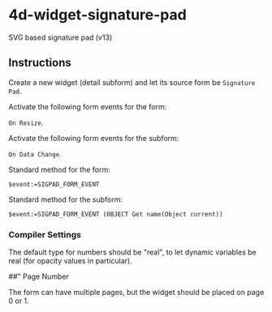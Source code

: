 # 4d-widget-signature-pad
SVG based signature pad (v13)

## Instructions

Create a new widget (detail subform) and let its source form be ``Signature Pad``.

Activate the following form events for the form:

``On Resize``.

Activate the following form events for the subform:

``On Data Change``.

Standard method for the form:

```
$event:=SIGPAD_FORM_EVENT 
```

Standard method for the subform:

```
$event:=SIGPAD_FORM_EVENT (OBJECT Get name(Object current))
```

### Compiler Settings

The default type for numbers should be "real", to let dynamic variables be real (for opacity values in particular).

##" Page Number

The form can have multiple pages, but the widget should be placed on page 0 or 1.
